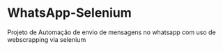 # WhatsApp-Selenium
Projeto de Automação de envio de mensagens no whatsapp com uso de webscrapping via selenium 
